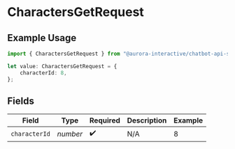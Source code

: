 # CharactersGetRequest

## Example Usage

```typescript
import { CharactersGetRequest } from "@aurora-interactive/chatbot-api-sdk/models/operations";

let value: CharactersGetRequest = {
    characterId: 8,
};
```

## Fields

| Field              | Type               | Required           | Description        | Example            |
| ------------------ | ------------------ | ------------------ | ------------------ | ------------------ |
| `characterId`      | *number*           | :heavy_check_mark: | N/A                | 8                  |